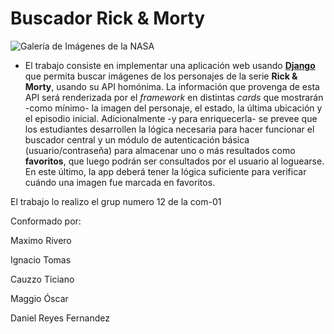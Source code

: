 
# Buscador Rick & Morty

![Galería de Imágenes de la NASA](https://m.media-amazon.com/images/S/pv-target-images/3f8ae4a13de932bc679af5272ce983693d773818ff67a774dfcf0592bcd3beb7._SX1080_FMjpg_.jpg)

- El trabajo consiste en implementar una aplicación web usando **[Django](https://docs.djangoproject.com/en/4.2/)** que permita buscar imágenes de los personajes de la serie **Rick & Morty**, usando su API homónima. La información que provenga de esta API será renderizada por el *framework* en distintas *cards* que mostrarán -como mínimo- la imagen del personaje, el estado, la última ubicación y el episodio inicial. Adicionalmente -y para enriquecerla- se prevee que los estudiantes desarrollen la lógica necesaria para hacer funcionar el buscador central y un módulo de autenticación básica (usuario/contraseña) para almacenar uno o más resultados como **favoritos**, que luego podrán ser consultados por el usuario al loguearse. En este último, la app deberá tener la lógica suficiente para verificar cuándo una imagen fue marcada en favoritos.


El trabajo lo realizo el grup numero 12 de la com-01

Conformado por:

Maximo Rivero

Ignacio Tomas

Cauzzo Ticiano

Maggio Óscar

Daniel Reyes Fernandez
